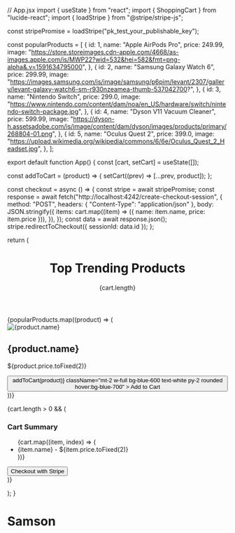 // App.jsx import { useState } from "react"; import { ShoppingCart } from "lucide-react"; import { loadStripe } from "@stripe/stripe-js";

const stripePromise = loadStripe("pk_test_your_publishable_key");

const popularProducts = [ { id: 1, name: "Apple AirPods Pro", price: 249.99, image: "https://store.storeimages.cdn-apple.com/4668/as-images.apple.com/is/MWP22?wid=532&hei=582&fmt=png-alpha&.v=1591634795000", }, { id: 2, name: "Samsung Galaxy Watch 6", price: 299.99, image: "https://images.samsung.com/is/image/samsung/p6pim/levant/2307/gallery/levant-galaxy-watch6-sm-r930nzeamea-thumb-537042700?", }, { id: 3, name: "Nintendo Switch", price: 299.0, image: "https://www.nintendo.com/content/dam/noa/en_US/hardware/switch/nintendo-switch-package.jpg", }, { id: 4, name: "Dyson V11 Vacuum Cleaner", price: 599.99, image: "https://dyson-h.assetsadobe.com/is/image/content/dam/dyson/images/products/primary/268804-01.png", }, { id: 5, name: "Oculus Quest 2", price: 399.0, image: "https://upload.wikimedia.org/wikipedia/commons/6/6e/Oculus_Quest_2_Headset.jpg", }, ];

export default function App() { const [cart, setCart] = useState([]);

const addToCart = (product) => { setCart((prev) => [...prev, product]); };

const checkout = async () => { const stripe = await stripePromise; const response = await fetch("http://localhost:4242/create-checkout-session", { method: "POST", headers: { "Content-Type": "application/json" }, body: JSON.stringify({ items: cart.map((item) => ({ name: item.name, price: item.price })), }), }); const data = await response.json(); stripe.redirectToCheckout({ sessionId: data.id }); };

return ( <div className="p-6 bg-gray-100 min-h-screen"> <header className="flex justify-between items-center mb-6"> <h1 className="text-2xl font-bold">Top Trending Products</h1> <div className="flex items-center space-x-2"> <ShoppingCart /> <span>{cart.length}</span> </div> </header>

<div className="grid grid-cols-1 sm:grid-cols-3 gap-6">
    {popularProducts.map((product) => (
      <div key={product.id} className="bg-white p-4 rounded-xl shadow">
        <img
          src={product.image}
          alt={product.name}
          className="w-full h-48 object-contain rounded"
        />
        <h2 className="mt-2 text-lg font-semibold">{product.name}</h2>
        <p className="text-gray-600">${product.price.toFixed(2)}</p>
        <button
          onClick={() => addToCart(product)}
          className="mt-2 w-full bg-blue-600 text-white py-2 rounded hover:bg-blue-700"
        >
          Add to Cart
        </button>
      </div>
    ))}
  </div>

  {cart.length > 0 && (
    <div className="mt-8 bg-white p-4 rounded-xl shadow">
      <h3 className="text-xl font-bold mb-2">Cart Summary</h3>
      <ul className="mb-4">
        {cart.map((item, index) => (
          <li key={index} className="text-gray-700">
            {item.name} - ${item.price.toFixed(2)}
          </li>
        ))}
      </ul>
      <button
        onClick={checkout}
        className="bg-green-600 text-white py-2 px-4 rounded hover:bg-green-700"
      >
        Checkout with Stripe
      </button>
    </div>
  )}
</div>

); }

# Samson